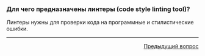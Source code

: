 ### Для чего предназначены линтеры (code style linting tool)?

Линтеры нужны для проверки кода на программные и стилистические ошибки.

---

<div align="right">
    <a href="2.md">Предыдущий вопрос</a>
</div>
